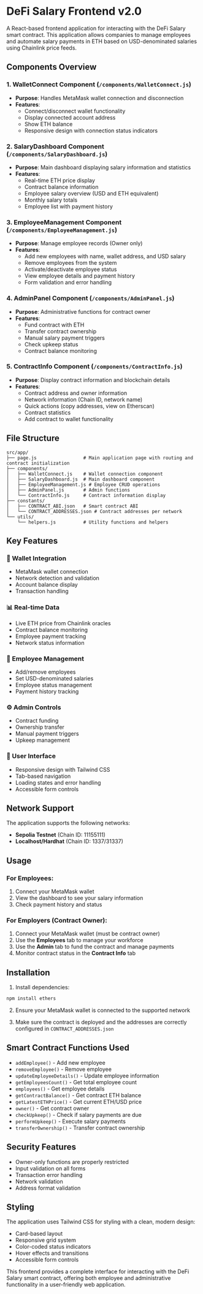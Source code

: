 # DeFi Salary Frontend v2.0

A React-based frontend application for interacting with the DeFi Salary smart contract. This application allows companies to manage employees and automate salary payments in ETH based on USD-denominated salaries using Chainlink price feeds.

## Components Overview

### 1. WalletConnect Component (`/components/WalletConnect.js`)

- **Purpose**: Handles MetaMask wallet connection and disconnection
- **Features**:
  - Connect/disconnect wallet functionality
  - Display connected account address
  - Show ETH balance
  - Responsive design with connection status indicators

### 2. SalaryDashboard Component (`/components/SalaryDashboard.js`)

- **Purpose**: Main dashboard displaying salary information and statistics
- **Features**:
  - Real-time ETH price display
  - Contract balance information
  - Employee salary overview (USD and ETH equivalent)
  - Monthly salary totals
  - Employee list with payment history

### 3. EmployeeManagement Component (`/components/EmployeeManagement.js`)

- **Purpose**: Manage employee records (Owner only)
- **Features**:
  - Add new employees with name, wallet address, and USD salary
  - Remove employees from the system
  - Activate/deactivate employee status
  - View employee details and payment history
  - Form validation and error handling

### 4. AdminPanel Component (`/components/AdminPanel.js`)

- **Purpose**: Administrative functions for contract owner
- **Features**:
  - Fund contract with ETH
  - Transfer contract ownership
  - Manual salary payment triggers
  - Check upkeep status
  - Contract balance monitoring

### 5. ContractInfo Component (`/components/ContractInfo.js`)

- **Purpose**: Display contract information and blockchain details
- **Features**:
  - Contract address and owner information
  - Network information (Chain ID, network name)
  - Quick actions (copy addresses, view on Etherscan)
  - Contract statistics
  - Add contract to wallet functionality

## File Structure

```
src/app/
├── page.js                 # Main application page with routing and contract initialization
├── components/
│   ├── WalletConnect.js    # Wallet connection component
│   ├── SalaryDashboard.js  # Main dashboard component
│   ├── EmployeeManagement.js # Employee CRUD operations
│   ├── AdminPanel.js       # Admin functions
│   └── ContractInfo.js     # Contract information display
├── constants/
│   ├── CONTRACT_ABI.json   # Smart contract ABI
│   └── CONTRACT_ADDRESSES.json # Contract addresses per network
└── utils/
    └── helpers.js          # Utility functions and helpers
```

## Key Features

### 🔐 Wallet Integration

- MetaMask wallet connection
- Network detection and validation
- Account balance display
- Transaction handling

### 📊 Real-time Data

- Live ETH price from Chainlink oracles
- Contract balance monitoring
- Employee payment tracking
- Network status information

### 👥 Employee Management

- Add/remove employees
- Set USD-denominated salaries
- Employee status management
- Payment history tracking

### ⚙️ Admin Controls

- Contract funding
- Ownership transfer
- Manual payment triggers
- Upkeep management

### 🎨 User Interface

- Responsive design with Tailwind CSS
- Tab-based navigation
- Loading states and error handling
- Accessible form controls

## Network Support

The application supports the following networks:

- **Sepolia Testnet** (Chain ID: 11155111)
- **Localhost/Hardhat** (Chain ID: 1337/31337)

## Usage

### For Employees:

1. Connect your MetaMask wallet
2. View the dashboard to see your salary information
3. Check payment history and status

### For Employers (Contract Owner):

1. Connect your MetaMask wallet (must be contract owner)
2. Use the **Employees** tab to manage your workforce
3. Use the **Admin** tab to fund the contract and manage payments
4. Monitor contract status in the **Contract Info** tab

## Installation

1. Install dependencies:

```bash
npm install ethers
```

2. Ensure your MetaMask wallet is connected to the supported network

3. Make sure the contract is deployed and the addresses are correctly configured in `CONTRACT_ADDRESSES.json`

## Smart Contract Functions Used

- `addEmployee()` - Add new employee
- `removeEmployee()` - Remove employee
- `updateEmployeeDetails()` - Update employee information
- `getEmployeesCount()` - Get total employee count
- `employees()` - Get employee details
- `getContractBalance()` - Get contract ETH balance
- `getLatestETHPrice()` - Get current ETH/USD price
- `owner()` - Get contract owner
- `checkUpkeep()` - Check if salary payments are due
- `performUpkeep()` - Execute salary payments
- `transferOwnership()` - Transfer contract ownership

## Security Features

- Owner-only functions are properly restricted
- Input validation on all forms
- Transaction error handling
- Network validation
- Address format validation

## Styling

The application uses Tailwind CSS for styling with a clean, modern design:

- Card-based layout
- Responsive grid system
- Color-coded status indicators
- Hover effects and transitions
- Accessible form controls

This frontend provides a complete interface for interacting with the DeFi Salary smart contract, offering both employee and administrative functionality in a user-friendly web application.
